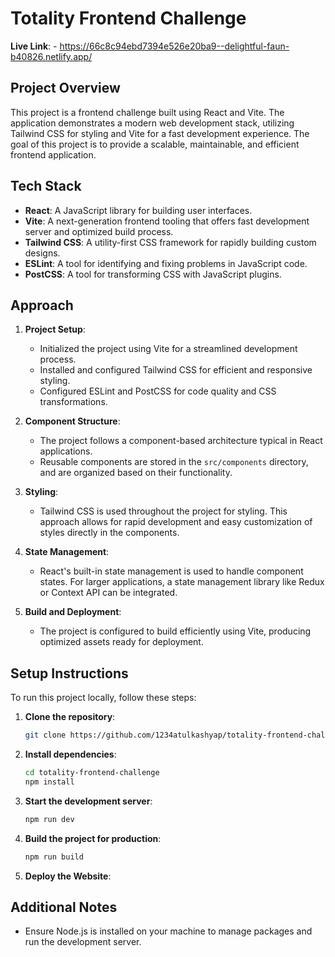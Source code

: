 # Totality Frontend Challenge
**Live Link**: -  https://66c8c94ebd7394e526e20ba9--delightful-faun-b40826.netlify.app/


## Project Overview

This project is a frontend challenge built using React and Vite. The application demonstrates a modern web development stack, utilizing Tailwind CSS for styling and Vite for a fast development experience. The goal of this project is to provide a scalable, maintainable, and efficient frontend application.

## Tech Stack

- **React**: A JavaScript library for building user interfaces.
- **Vite**: A next-generation frontend tooling that offers fast development server and optimized build process.
- **Tailwind CSS**: A utility-first CSS framework for rapidly building custom designs.
- **ESLint**: A tool for identifying and fixing problems in JavaScript code.
- **PostCSS**: A tool for transforming CSS with JavaScript plugins.

## Approach

1. **Project Setup**: 
   - Initialized the project using Vite for a streamlined development process.
   - Installed and configured Tailwind CSS for efficient and responsive styling.
   - Configured ESLint and PostCSS for code quality and CSS transformations.

2. **Component Structure**:
   - The project follows a component-based architecture typical in React applications. 
   - Reusable components are stored in the `src/components` directory, and are organized based on their functionality.

3. **Styling**:
   - Tailwind CSS is used throughout the project for styling. This approach allows for rapid development and easy customization of styles directly in the components.

4. **State Management**:
   - React's built-in state management is used to handle component states. For larger applications, a state management library like Redux or Context API can be integrated.

5. **Build and Deployment**:
   - The project is configured to build efficiently using Vite, producing optimized assets ready for deployment.

## Setup Instructions

To run this project locally, follow these steps:

1. **Clone the repository**:
    ```bash
    git clone https://github.com/1234atulkashyap/totality-frontend-challenge.git
    ```

2. **Install dependencies**:
    ```bash
    cd totality-frontend-challenge
    npm install
    ```

3. **Start the development server**:
    ```bash
    npm run dev
    ```
4. **Build the project for production**:
    ```bash
    npm run build
    ```

5. **Deploy the Website**:
  



## Additional Notes

- Ensure Node.js is installed on your machine to manage packages and run the development server.

